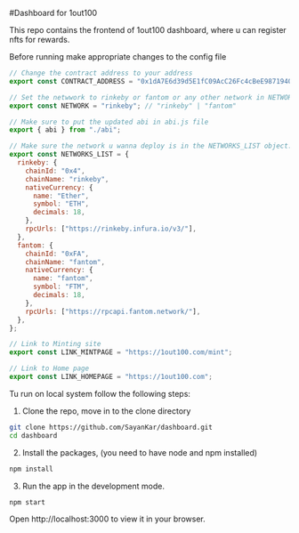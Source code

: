 #Dashboard for 1out100

This repo contains the frontend of 1out100 dashboard, where u can register nfts for rewards.

Before running make appropriate changes to the config file

```javascript
// Change the contract address to your address 
export const CONTRACT_ADDRESS = "0x1dA7E6d39d5E1fC09AcC26Fc4cBeE9871940B54a";

// Set the netwwork to rinkeby or fantom or any other network in NETWORKS_LIST
export const NETWORK = "rinkeby"; // "rinkeby" | "fantom"

// Make sure to put the updated abi in abi.js file
export { abi } from "./abi";

// Make sure the network u wanna deploy is in the NETWORKS_LIST object.
export const NETWORKS_LIST = {
  rinkeby: {
    chainId: "0x4",
    chainName: "rinkeby",
    nativeCurrency: {
      name: "Ether",
      symbol: "ETH",
      decimals: 18,
    },
    rpcUrls: ["https://rinkeby.infura.io/v3/"],
  },
  fantom: {
    chainId: "0xFA",
    chainName: "fantom",
    nativeCurrency: {
      name: "fantom",
      symbol: "FTM",
      decimals: 18,
    },
    rpcUrls: ["https://rpcapi.fantom.network/"],
  },
};

// Link to Minting site 
export const LINK_MINTPAGE = "https://1out100.com/mint";

// Link to Home page
export const LINK_HOMEPAGE = "https://1out100.com";
```

Tu run on local system follow the following steps:

1. Clone the repo, move in to the clone directory

```bash
git clone https://github.com/SayanKar/dashboard.git
cd dashboard
```

2. Install the packages, (you need to have node and npm installed)

```bash
npm install
```

3. Run the app in the development mode.

```bash
npm start
```

Open http://localhost:3000 to view it in your browser.




